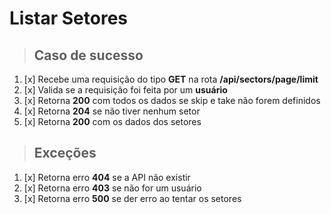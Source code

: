 # Listar Setores

> ## Caso de sucesso

1. [x] Recebe uma requisição do tipo **GET** na rota **/api/sectors/page/limit**
2. [x] Valida se a requisição foi feita por um **usuário**
3. [x] Retorna **200** com todos os dados se skip e take não forem definidos
4. [x] Retorna **204** se não tiver nenhum setor
5. [x] Retorna **200** com os dados dos setores

> ## Exceções

1. [x] Retorna erro **404** se a API não existir
2. [x] Retorna erro **403** se não for um usuário
3. [x] Retorna erro **500** se der erro ao tentar os setores